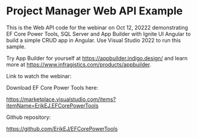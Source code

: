 # Project Manager Web API Example

This is the Web API code for the webinar on Oct 12, 20222 demonstrating EF Core Power Tools, SQL Server and App Builder with Ignite UI Angular to build a simple CRUD app in Angular. Use Visual Studio 2022 to run this sample.

Try App Builder for yourself at https://appbuilder.indigo.design/ and learn more at https://www.infragistics.com/products/appbuilder.

Link to watch the webinar:



Download EF Core Power Tools here:

https://marketplace.visualstudio.com/items?itemName=ErikEJ.EFCorePowerTools

Github repository:

https://github.com/ErikEJ/EFCorePowerTools

